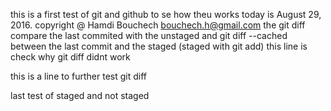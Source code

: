 this is a first test of git and github to se how theu works
today is August 29, 2016.
copyright @ Hamdi Bouchech bouchech.h@gmail.com
the git diff compare the last commited with the unstaged  and git diff --cached between the last commit and the staged (staged with git add)
this line is check why git diff didnt work

this is a line to further test git diff

last test of staged and not staged